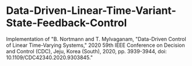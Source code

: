 # Data-Driven-Linear-Time-Variant-State-Feedback-Control
Implementation of "B. Nortmann and T. Mylvaganam, "Data-Driven Control of Linear Time-Varying Systems," 2020 59th IEEE Conference on Decision and Control (CDC), Jeju, Korea (South), 2020, pp. 3939-3944, doi: 10.1109/CDC42340.2020.9303845."

